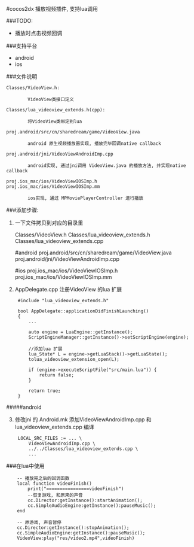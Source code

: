 
#cocos2dx 播放视频插件, 支持lua调用

###TODO:

* 播放时点击视频回调

###支持平台

* android
* ios

###文件说明

	Classes/VideoView.h:

			VideoView类接口定义

	Classes/lua_videoview_extends.h(cpp): 

			将VideoView类绑定到lua
	
	proj.android/src/cn/sharedream/game/VideoView.java
			
			android 原生视频播放器实现, 播放完毕回调native callback

	proj.android/jni/VideoViewAndroidImp.cpp

			android实现, 通过jni调用 VideoView.java 的播放方法, 并实现native callback

	proj.ios_mac/ios/VideoViewIOSImp.h
	proj.ios_mac/ios/VideoViewIOSImp.mm

			ios实现, 通过 MPMoviePlayerController 进行播放

###添加步骤:

1. 一下文件拷贝到对应的目录里

	Classes/VideoView.h
	Classes/lua_videoview_extends.h
	Classes/lua_videoview_extends.cpp

	#android
	proj.android/src/cn/sharedream/game/VideoView.java
	proj.android/jni/VideoViewAndroidImp.cpp

	#ios
	proj.ios_mac/ios/VideoViewIOSImp.h
	proj.ios_mac/ios/VideoViewIOSImp.mm

2. AppDelegate.cpp   注册VideoView 的lua 扩展

		#include "lua_videoview_extends.h"

		bool AppDelegate::applicationDidFinishLaunching()
		{
		    ...

		    auto engine = LuaEngine::getInstance();
		    ScriptEngineManager::getInstance()->setScriptEngine(engine);

		    //添加lua 扩展
		    lua_State* L = engine->getLuaStack()->getLuaState();
		    tolua_videoview_extension_open(L);

		    if (engine->executeScriptFile("src/main.lua")) {
		        return false;
		    }

		    return true;
		}

#####android

3. 修改jni 的 Android.mk  添加VideoViewAndroidImp.cpp 和 lua_videoview_extends.cpp 编译

		LOCAL_SRC_FILES := ... \
			VideoViewAndroidImp.cpp \
			../../Classes/lua_videoview_extends.cpp \
	        ...

###在lua中使用

		-- 播放完之后的回调函数
		local function videoFinish()
	        print("================videoFinish")
	        --恢复游戏, 和原来的声音
	        cc.Director:getInstance():startAnimation();
	        cc.SimpleAudioEngine:getInstance():pauseMusic();
	    end

	    -- 原游戏, 声音暂停
	    cc.Director:getInstance():stopAnimation();
		cc.SimpleAudioEngine:getInstance():pauseMusic();
		VideoView:play("res/video2.mp4",videoFinish)
